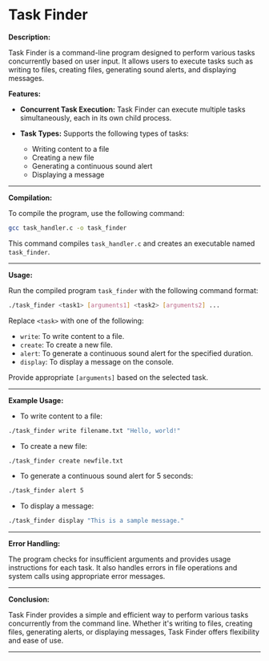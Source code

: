 # Task Finder

**Description:**

Task Finder is a command-line program designed to perform various tasks concurrently based on user input. It allows users to execute tasks such as writing to files, creating files, generating sound alerts, and displaying messages.


**Features:**

- **Concurrent Task Execution:** Task Finder can execute multiple tasks simultaneously, each in its own child process.
  
- **Task Types:** Supports the following types of tasks:
  - Writing content to a file
  - Creating a new file
  - Generating a continuous sound alert
  - Displaying a message

---

**Compilation:**

To compile the program, use the following command:

```bash
gcc task_handler.c -o task_finder
```

This command compiles `task_handler.c` and creates an executable named `task_finder`.

---

**Usage:**

Run the compiled program `task_finder` with the following command format:

```bash
./task_finder <task1> [arguments1] <task2> [arguments2] ...
```

Replace `<task>` with one of the following:
- `write`: To write content to a file.
- `create`: To create a new file.
- `alert`: To generate a continuous sound alert for the specified duration.
- `display`: To display a message on the console.

Provide appropriate `[arguments]` based on the selected task.

---

**Example Usage:**

- To write content to a file:

```bash
./task_finder write filename.txt "Hello, world!"
```

- To create a new file:

```bash
./task_finder create newfile.txt
```

- To generate a continuous sound alert for 5 seconds:

```bash
./task_finder alert 5
```

- To display a message:

```bash
./task_finder display "This is a sample message."
```

---

**Error Handling:**

The program checks for insufficient arguments and provides usage instructions for each task. It also handles errors in file operations and system calls using appropriate error messages.

---

**Conclusion:**

Task Finder provides a simple and efficient way to perform various tasks concurrently from the command line. Whether it's writing to files, creating files, generating alerts, or displaying messages, Task Finder offers flexibility and ease of use.

---
